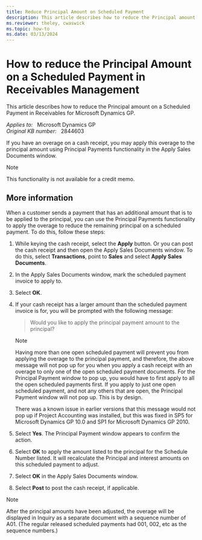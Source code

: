 ```yaml
---
title: Reduce Principal Amount on Scheduled Payment
description: This article describes how to reduce the Principal amount on a Scheduled Payment in Receivables for Microsoft Dynamics GP.
ms.reviewer: theley, cwaswick
ms.topic: how-to
ms.date: 03/13/2024
---
```

# How to reduce the Principal Amount on a Scheduled Payment in Receivables Management

This article describes how to reduce the Principal amount on a Scheduled Payment in Receivables for Microsoft Dynamics GP.

_Applies to:_ &nbsp; Microsoft Dynamics GP  
_Original KB number:_ &nbsp; 2844603

If you have an overage on a cash receipt, you may apply this overage to the principal amount using Principal Payments functionality in the Apply Sales Documents window.

> [!NOTE]
> This functionality is not available for a credit memo.

## More information

When a customer sends a payment that has an additional amount that is to be applied to the principal, you can use the Principal Payments functionality to apply the overage to reduce the remaining principal on a scheduled payment. To do this, follow these steps:

1. While keying the cash receipt, select the **Apply** button. Or you can post the cash receipt and then open the Apply Sales Documents window. To do this, select **Transactions**, point to **Sales** and select **Apply Sales Documents**.

2. In the Apply Sales Documents window, mark the scheduled payment invoice to apply to.
3. Select **OK**.
4. If your cash receipt has a larger amount than the scheduled payment invoice is for, you will be prompted with the following message:

    > Would you like to apply the principal payment amount to the principal?

    > [!NOTE]
    > Having more than one open scheduled payment will prevent you from applying the overage to the principal payment, and therefore, the above message will not pop up for you when you apply a cash receipt with an overage to only one of the open scheduled payment documents. For the Principal Payment window to pop up, you would have to first apply to all the open scheduled payments first. If you apply to just one open scheduled payment, and not any others that are open, the Principal Payment window will not pop up. This is by design.
    >
    > There was a known issue in earlier versions that this message would not pop up if Project Accounting was installed, but this was fixed in SP5 for Microsoft Dynamics GP 10.0 and SP1 for Microsoft Dynamics GP 2010.

5. Select **Yes**. The Principal Payment window appears to confirm the action.
6. Select **OK** to apply the amount listed to the principal for the Schedule Number listed. It will recalculate the Principal and interest amounts on this scheduled payment to adjust.
7. Select **OK** in the Apply Sales Documents window.
8. Select **Post** to post the cash receipt, if applicable.

> [!NOTE]
> After the principal amounts have been adjusted, the overage will be displayed in Inquiry as a separate document with a sequence number of A01. (The regular released scheduled payments had 001, 002, etc as the sequence numbers.)
